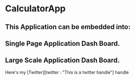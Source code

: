 # CalculatorApp

## This Application can be embedded into: ##

## Single Page Application Dash Board. ##

## Large Scale Application Dash Board. ##

Here's my [Twitter][twitter : "This is a twitter handle"] handle 


[twitter]: https://twitter.com/oluwaseun_musa
